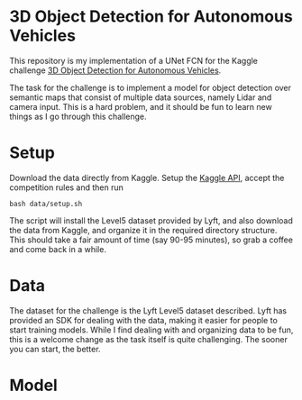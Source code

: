 # 3D Object Detection for Autonomous Vehicles

This repository is my implementation of a UNet FCN for the Kaggle challenge [3D Object Detection for Autonomous Vehicles](https://www.kaggle.com/c/3d-object-detection-for-autonomous-vehicles/).

The task for the challenge is to implement a model for object detection over semantic maps that consist of multiple data sources, namely Lidar and camera input. This is a hard problem, and it should be fun to learn new things as I go through this challenge.

# Setup

Download the data directly from Kaggle. Setup the [Kaggle API](https://github.com/kaggle/Kaggle-API), accept the competition rules and then run

`bash data/setup.sh`

The script will install the Level5 dataset provided by Lyft, and also download the data from Kaggle, and organize it in the required directory structure. This should take a fair amount of time (say 90-95 minutes), so grab a coffee and come back in a while.

# Data

The dataset for the challenge is the Lyft Level5 dataset described. Lyft has provided an SDK for dealing with the data, making it easier for people to start training models. While I find dealing with and organizing data to be fun, this is a welcome change as the task itself is quite challenging. The sooner you can start, the better.

# Model

